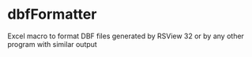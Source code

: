 # dbfFormatter
Excel macro to format DBF files generated by RSView 32 or by any other program with similar output
